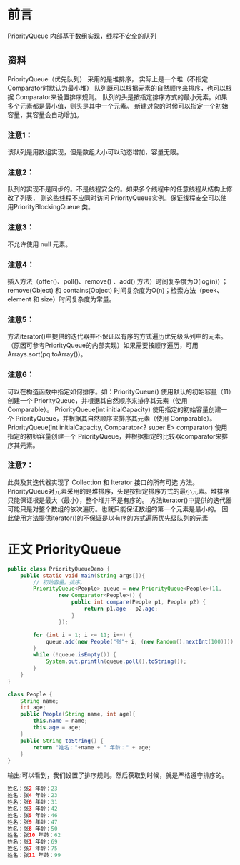# 前言
PriorityQueue 内部基于数组实现，线程不安全的队列
## 资料
PriorityQueue（优先队列） 采用的是堆排序，
实际上是一个堆（不指定Comparator时默认为最小堆）
队列既可以根据元素的自然顺序来排序，也可以根据 Comparator来设置排序规则。
队列的头是按指定排序方式的最小元素。如果多个元素都是最小值，则头是其中一个元素。
新建对象的时候可以指定一个初始容量，其容量会自动增加。

### 注意1：
该队列是用数组实现，但是数组大小可以动态增加，容量无限。
### 注意2：
队列的实现不是同步的。不是线程安全的。如果多个线程中的任意线程从结构上修改了列表， 则这些线程不应同时访问 PriorityQueue实例。保证线程安全可以使用PriorityBlockingQueue 类。
### 注意3：
不允许使用 null 元素。
### 注意4：
插入方法（offer()、poll()、remove() 、add() 方法）时间复杂度为O(log(n)) ；remove(Object) 和 contains(Object) 时间复杂度为O(n)；检索方法（peek、element 和 size）时间复杂度为常量。
### 注意5：
方法iterator()中提供的迭代器并不保证以有序的方式遍历优先级队列中的元素。（原因可参考PriorityQueue的内部实现）如果需要按顺序遍历，可用Arrays.sort(pq.toArray())。
### 注意6：
可以在构造函数中指定如何排序。如：PriorityQueue()
使用默认的初始容量（11）创建一个 PriorityQueue，并根据其自然顺序来排序其元素（使用Comparable）。
PriorityQueue(int initialCapacity)
使用指定的初始容量创建一个 PriorityQueue，并根据其自然顺序来排序其元素（使用 Comparable）。
PriorityQueue(int initialCapacity, Comparator<? super E> comparator)
使用指定的初始容量创建一个 PriorityQueue，并根据指定的比较器comparator来排序其元素。

### 注意7：
此类及其迭代器实现了 Collection 和 Iterator 接口的所有可选 方法。
PriorityQueue对元素采用的是堆排序，头是按指定排序方式的最小元素。堆排序只能保证根是最大（最小），整个堆并不是有序的。
方法iterator()中提供的迭代器可能只是对整个数组的依次遍历。也就只能保证数组的第一个元素是最小的。
因此使用方法提供iterator()的不保证是以有序的方式遍历优先级队列的元素

# 正文 PriorityQueue

````java
public class PriorityQueueDemo {
    public static void main(String args[]){
        // 初始容量。排序。
        PriorityQueue<People> queue = new PriorityQueue<People>(11,
                new Comparator<People>() {
                    public int compare(People p1, People p2) {
                        return p1.age - p2.age;
                    }
                });

        for (int i = 1; i <= 11; i++) {
            queue.add(new People("张"+ i, (new Random().nextInt(100))));
        }
        while (!queue.isEmpty()) {
            System.out.println(queue.poll().toString());
        }
    }
}

class People {
    String name;
    int age;
    public People(String name, int age){
        this.name = name;
        this.age = age;
    }
    public String toString() {
        return "姓名："+name + " 年龄：" + age;
    }
}
````
输出:可以看到，我们设置了排序规则。然后获取到时候，就是严格遵守排序的。
````java
姓名：张2 年龄：23
姓名：张4 年龄：23
姓名：张6 年龄：31
姓名：张3 年龄：42
姓名：张5 年龄：46
姓名：张9 年龄：47
姓名：张8 年龄：50
姓名：张10 年龄：62
姓名：张1 年龄：69
姓名：张7 年龄：75
姓名：张11 年龄：99
````
